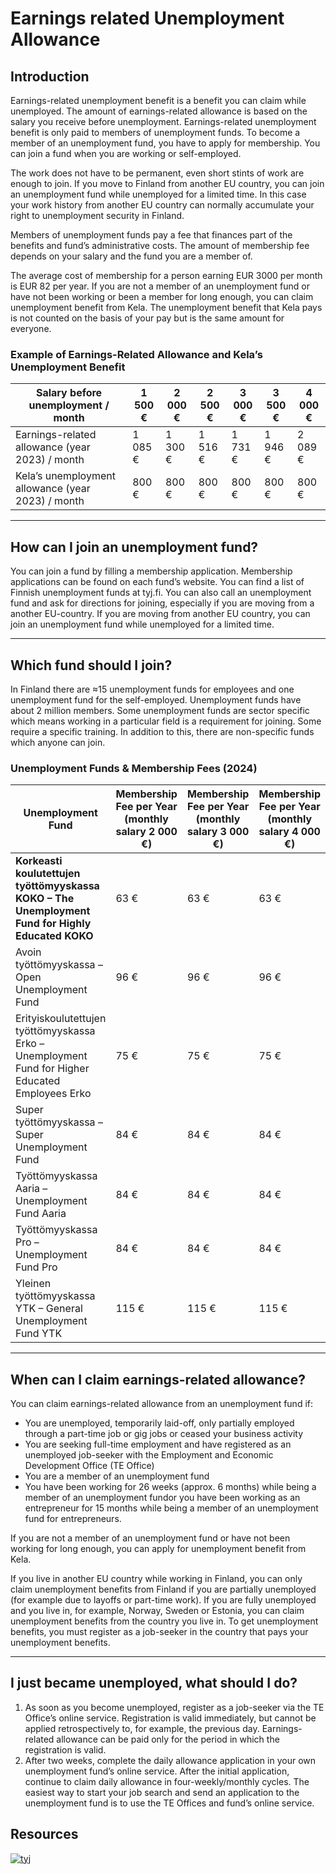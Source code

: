 
# Earnings related Unemployment Allowance

## Introduction

Earnings-related unemployment benefit is a benefit you can claim while unemployed.
The amount of earnings-related allowance is based on the salary you receive before
unemployment. Earnings-related unemployment benefit is only paid to members of unemployment
funds. To become a member of an unemployment fund, you have to apply for membership.
You can join a fund when you are working or self-employed.

The work does not have to be permanent, even short stints of work are enough to join.
If you move to Finland from another EU country, you can join an unemployment fund
while unemployed for a limited time. In this case your work history from another EU
country can normally accumulate your right to unemployment security in Finland.

Members of unemployment funds pay a fee that finances part of the benefits and
fund’s administrative costs. The amount of membership fee depends on your salary
and the fund you are a member of.

The average cost of membership for a person earning EUR 3000 per month is EUR 82 per year.
If you are not a member of an unemployment fund or have not been working or been
a member for long enough, you can claim unemployment benefit from Kela. The
unemployment benefit that Kela pays is not counted on the basis of your pay but is
the same amount for everyone.

### Example of Earnings-Related Allowance and Kela’s Unemployment Benefit

| Salary before unemployment / month                | 1 500 € | 2 000 € | 2 500 € | 3 000 € | 3 500 € | 4 000 € |
|---------------------------------------------------|---------|---------|---------|---------|---------|---------|
| Earnings-related allowance (year 2023) / month    | 1 085 € | 1 300 € | 1 516 € | 1 731 € | 1 946 € | 2 089 € |
| Kela’s unemployment allowance (year 2023) / month | 800 €   | 800 €   | 800 €   | 800 €   | 800 €   | 800 €   |

---

## How can I join an unemployment fund?
You can join a fund by filling a membership application. Membership applications can be found on each fund’s website.
You can find a list of Finnish unemployment funds at tyj.fi.
You can also call an unemployment fund and ask for directions for joining,
especially if you are moving from a another EU-country. If you are moving
from another EU country, you can join an unemployment fund while unemployed for a limited time.

---

## Which fund should I join?
In Finland there are ≈15 unemployment funds for employees and one unemployment
fund for the self-employed. Unemployment funds have about 2 million members.
Some unemployment funds are sector specific which means working in a particular
field is a requirement for joining. Some require a specific training. In addition to this,
there are non-specific funds which anyone can join.

### Unemployment Funds & Membership Fees (2024)


| Unemployment Fund                                                                                             | Membership Fee per Year (monthly salary 2 000 €) | Membership Fee per Year (monthly salary 3 000 €) | Membership Fee per Year (monthly salary 4 000 €) |
|---------------------------------------------------------------------------------------------------------------|--------------------------------------------------|--------------------------------------------------|--------------------------------------------------|
| **Korkeasti koulutettujen työttömyyskassa KOKO – The Unemployment Fund for Highly Educated KOKO**             | 63 €                                             | 63 €                                             | 63 €                                             |
| Avoin työttömyyskassa – Open Unemployment Fund                                                                | 96 €                                             | 96 €                                             | 96 €                                             |
| Erityiskoulutettujen työttömyyskassa Erko – Unemployment Fund for Higher Educated Employees Erko              | 75 €                                             | 75 €                                             | 75 €                                             |
| Super työttömyyskassa – Super Unemployment Fund                                                               | 84 €                                             | 84 €                                             | 84 €                                             |
| Työttömyyskassa Aaria – Unemployment Fund Aaria                                                               | 84 €                                             | 84 €                                             | 84 €                                             |
| Työttömyyskassa Pro – Unemployment Fund Pro                                                                   | 84 €                                             | 84 €                                             | 84 €                                             |
| Yleinen työttömyyskassa YTK – General Unemployment Fund YTK                                                   | 115 €                                            | 115 €                                            | 115 €                                            |


---

## When can I claim earnings-related allowance?

You can claim earnings-related allowance from an unemployment fund if:

- You are unemployed, temporarily laid-off, only partially employed through a part-time job or gig jobs or ceased your business activity
- You are seeking full-time employment and have registered as an unemployed job-seeker with the Employment and Economic Development Office (TE Office)
- You are a member of an unemployment fund
- You have been working for 26 weeks (approx. 6 months) while being a member of an unemployment fundor you have been working as an entrepreneur for 15
months while being a member of an unemployment fund for entrepreneurs.

If you are not a member of an unemployment fund or have not been working for long enough, you can apply for unemployment benefit from Kela.

If you live in another EU country while working in Finland, you can only claim unemployment benefits from Finland if you are partially unemployed (for example due to
layoffs or part-time work). If you are fully unemployed and you live in, for example,
Norway, Sweden or Estonia, you can claim unemployment benefits from the country
you live in. To get unemployment benefits, you must register as a job-seeker in the
country that pays your unemployment benefits.

---

## I just became unemployed, what should I do?

1. As soon as you become unemployed, register as a job-seeker via
the TE Office’s online service. Registration is valid immediately, but
cannot be applied retrospectively to, for example, the previous day.
Earnings-related allowance can be paid only for the period in which
the registration is valid. 
2. After two weeks, complete the daily allowance application in
your own unemployment fund’s online service.
After the initial application, continue to claim daily allowance in
four-weekly/monthly cycles.
The easiest way to start your job search and send an application to the
unemployment fund is to use the TE Offices and fund’s online service.


## Resources


[![tyj](https://img.shields.io/badge/The_Association_of_Unemployment_Funds-505050?style=for-the-badge&logo=redux&logoColor=white)](https://www.tyj.fi/en/)